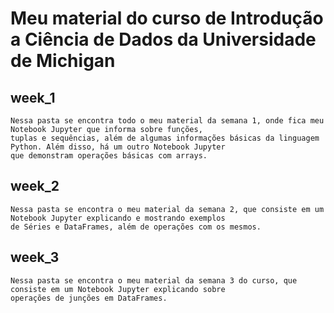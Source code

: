 # Meu material do curso de Introdução a Ciência de Dados da Universidade de Michigan

## week_1

    Nessa pasta se encontra todo o meu material da semana 1, onde fica meu Notebook Jupyter que informa sobre funções,
    tuplas e sequências, além de algumas informações básicas da linguagem Python. Além disso, há um outro Notebook Jupyter
    que demonstram operações básicas com arrays.

## week_2

    Nessa pasta se encontra o meu material da semana 2, que consiste em um Notebook Jupyter explicando e mostrando exemplos
    de Séries e DataFrames, além de operações com os mesmos.

## week_3

    Nessa pasta se encontra o meu material da semana 3 do curso, que consiste em um Notebook Jupyter explicando sobre
    operações de junções em DataFrames.
